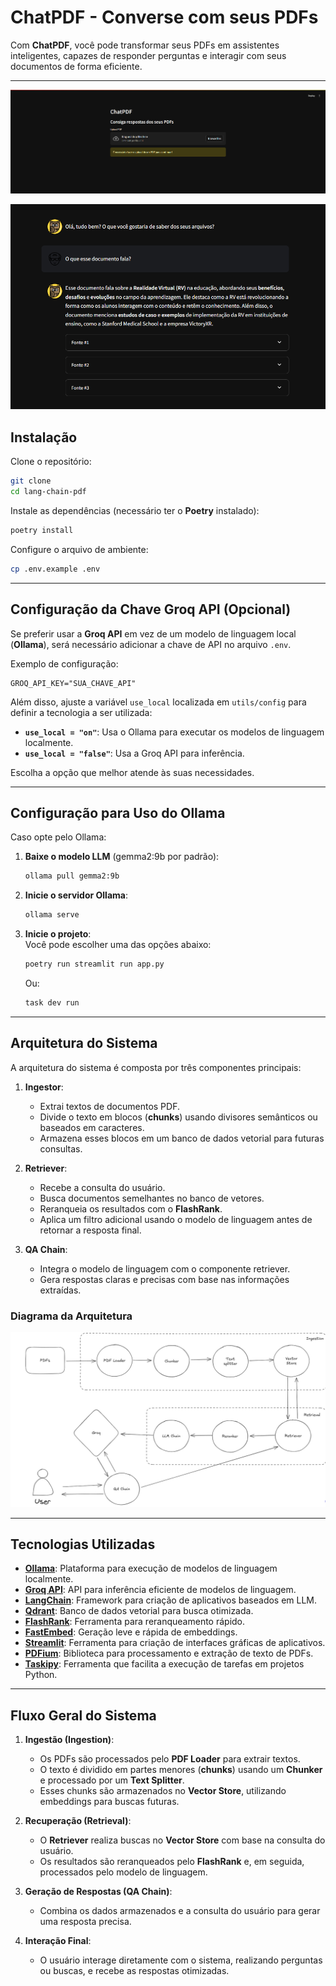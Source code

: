 # ChatPDF - Converse com seus PDFs  

Com **ChatPDF**, você pode transformar seus PDFs em assistentes inteligentes, capazes de responder perguntas e interagir com seus documentos de forma eficiente.  

---

![image](.github/image.png)


![chat](.github/chat.png)


## Instalação  

Clone o repositório:  

```bash
git clone 
cd lang-chain-pdf
```  

Instale as dependências (necessário ter o **Poetry** instalado):  

```bash
poetry install
```  

Configure o arquivo de ambiente:  

```bash
cp .env.example .env
```  

---

## Configuração da Chave Groq API (Opcional)  

Se preferir usar a **Groq API** em vez de um modelo de linguagem local (**Ollama**), será necessário adicionar a chave de API no arquivo `.env`.  

Exemplo de configuração:  

```env
GROQ_API_KEY="SUA_CHAVE_API"
```  

Além disso, ajuste a variável `use_local` localizada em `utils/config` para definir a tecnologia a ser utilizada:  

- **`use_local = "on"`**: Usa o Ollama para executar os modelos de linguagem localmente.  
- **`use_local = "false"`**: Usa a Groq API para inferência.  

Escolha a opção que melhor atende às suas necessidades.  

---

## Configuração para Uso do Ollama  

Caso opte pelo Ollama:  

1. **Baixe o modelo LLM** (gemma2:9b por padrão):  

   ```bash
   ollama pull gemma2:9b
   ```  

2. **Inicie o servidor Ollama**:  

   ```bash
   ollama serve
   ```  

3. **Inicie o projeto**:  
   Você pode escolher uma das opções abaixo:  

   ```bash
   poetry run streamlit run app.py
   ```  

   Ou:  

   ```bash
   task dev run
   ```  

---

## Arquitetura do Sistema  

A arquitetura do sistema é composta por três componentes principais:  

1. **Ingestor**:  
   - Extrai textos de documentos PDF.  
   - Divide o texto em blocos (**chunks**) usando divisores semânticos ou baseados em caracteres.  
   - Armazena esses blocos em um banco de dados vetorial para futuras consultas.  

2. **Retriever**:  
   - Recebe a consulta do usuário.  
   - Busca documentos semelhantes no banco de vetores.  
   - Reranqueia os resultados com o **FlashRank**.  
   - Aplica um filtro adicional usando o modelo de linguagem antes de retornar a resposta final.  

3. **QA Chain**:  
   - Integra o modelo de linguagem com o componente retriever.  
   - Gera respostas claras e precisas com base nas informações extraídas.  

### Diagrama da Arquitetura  

![Diagrama da Arquitetura](.github/arquitetura.png)  

---

## Tecnologias Utilizadas  

- **[Ollama](https://ollama.com/)**: Plataforma para execução de modelos de linguagem localmente.  
- **[Groq API](https://groq.com/)**: API para inferência eficiente de modelos de linguagem.  
- **[LangChain](https://www.langchain.com/)**: Framework para criação de aplicativos baseados em LLM.  
- **[Qdrant](https://qdrant.tech/)**: Banco de dados vetorial para busca otimizada.  
- **[FlashRank](https://github.com/PrithivirajDamodaran/FlashRank)**: Ferramenta para reranqueamento rápido.  
- **[FastEmbed](https://qdrant.github.io/fastembed/)**: Geração leve e rápida de embeddings.  
- **[Streamlit](https://streamlit.io/)**: Ferramenta para criação de interfaces gráficas de aplicativos.  
- **[PDFium](https://pdfium.googlesource.com/pdfium/)**: Biblioteca para processamento e extração de texto de PDFs.  
- **[Taskipy](https://github.com/taskipy/taskipy)**: Ferramenta que facilita a execução de tarefas em projetos Python.

---

## Fluxo Geral do Sistema  

1. **Ingestão (Ingestion)**:  
   - Os PDFs são processados pelo **PDF Loader** para extrair textos.  
   - O texto é dividido em partes menores (**chunks**) usando um **Chunker** e processado por um **Text Splitter**.  
   - Esses chunks são armazenados no **Vector Store**, utilizando embeddings para buscas futuras.  

2. **Recuperação (Retrieval)**:  
   - O **Retriever** realiza buscas no **Vector Store** com base na consulta do usuário.  
   - Os resultados são reranqueados pelo **FlashRank** e, em seguida, processados pelo modelo de linguagem.  

3. **Geração de Respostas (QA Chain)**:  
   - Combina os dados armazenados e a consulta do usuário para gerar uma resposta precisa.  

4. **Interação Final**:  
   - O usuário interage diretamente com o sistema, realizando perguntas ou buscas, e recebe as respostas otimizadas.  
